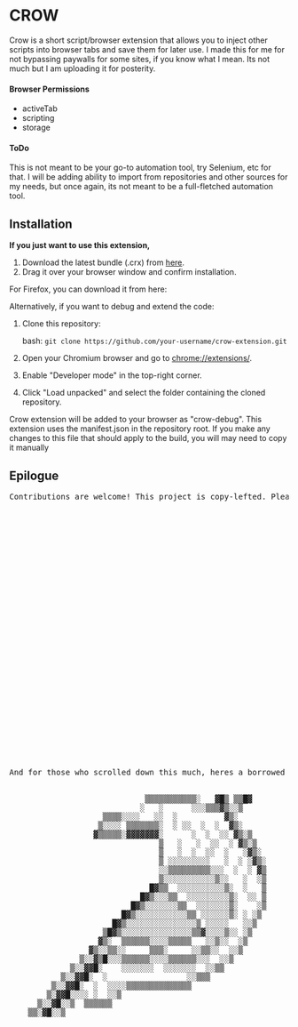 # CROW                  

Crow is a short script/browser extension that allows you to inject other scripts into browser tabs and save them for later use. I made this for me for not bypassing paywalls for some sites, if you know what I mean. Its not much but I am uploading it for posterity.

#### Browser Permissions
+ activeTab
+ scripting
+ storage

#### ToDo
This is not meant to be your go-to automation tool, try Selenium, etc for that.
I will be adding ability to import from repositories and other sources for my needs, but once again, its not meant to be a full-fletched automation tool. 


## Installation

**If you just want to use this extension,**
1. Download the latest bundle (.crx) from [here](https://github.com/SubhamBurnwal/Crow-Scripting-Extension/tree/master/bundles).
2. Drag it over your browser window and confirm installation.

For Firefox, you can download it from here:

Alternatively, if you want to debug and extend the code:

1. Clone this repository:

    bash: `git clone https://github.com/your-username/crow-extension.git`
2. Open your Chromium browser and go to [chrome://extensions/](chrome://extensions/).
3. Enable "Developer mode" in the top-right corner.
4. Click "Load unpacked" and select the folder containing the cloned repository. 

Crow extension will be added to your browser as "crow-debug". 
This extension uses the manifest.json in the repository root. If you make any changes to this file that should apply to the build, you will may need to copy it manually

## Epilogue
<pre>
Contributions are welcome! This project is copy-lefted. Please search up the term yourself.






























And for those who scrolled down this much, heres a borrowed ascii art cause I am bad at it:

 
                             ▒▒▒▒▒▒▒▒▒▒▒░   ▓█▒ ▒▒█▓    
                            ░   ░      ░░░▒▒▒▓▒░░▒      
                    ▒▒▒▒░░░░   ░░  ░          ▓▒░       
                   ▒░░░░ ▒▒▒▒▒▒▒░  ░ ░░  ░  ░  ▓▒░       
                  ▓▒▒▒▒▒░▓▓▓▓▓▓▓░      ░  ░  ░░ ▓▒░▒      
                                ▒   ░   ░  ░░  ░ ▓▒░▒   
                                ▒   ░  ░  ░░  ░   ░▓▒░ 
                                ▒ ░░░░░░░░░   ░  ░ ░▓▒░
                                ░░▒▒▒▒▒▒▒▒▒░░░  ░  ░ ▓▒ 
                                ▒░░░░░░░░░░░▒░░   ░  ░▒ 
                              █▓▒▒  ░░░░░░░░░░▒░  ░   ▒ 
                            █▓▒░░░▒▒  ░░░░░░░░░▒░  ░░ ▒ 
                          █▓▒░░░░░░░▒▒  ░░░░░░░▒░    ░▒ 
                        █▓▒░░░░░░░░░░░▒▒ ░░░░░░▒░ ░ ░▒  
                      █▓▒░░░░░░░░░░░░░░░▒ ░░░░░   ░░▒   
                    ▒█▓▒░░░░░░░░░░░░░░░▒▒▓░░░░▒░░ ░▒    
                   ▓▒░  ▒▒▒▒▒▒░░░░▒▒▒▒▒   ░░▒░░  ░▒     
                 ▓▒░░▒▒░░     ▒▒▒░     ░░▒▒░░  ░░▒      
               ▒░░▓▒█░░░▒▒▒▒▒▒░░░░▒▒▒▒▒▒░░░  ░░▒        
             ▒░░▓▓█░    ░░░░░░░  ░░░░░░░  ░░▒▒          
           ▒░░▓▓█░  ░                 ░░▒▒▒             
         ▒░░▓▓█░  ░  ░░░░▒▒▒▒▒▒▒▒▒▒▒▒▒▒                 
        ▒░▓▓█░░░░ ░  ░░▒                                
      ▒░░▓█░░▒  ▒▒▒▒▒▒                                  
    ▒▒░▓█░░▒
    
</pre>

